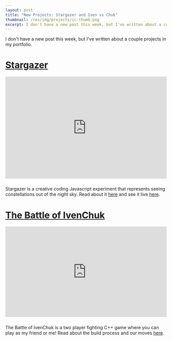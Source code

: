 ```yaml
---
layout: post
title: "New Projects: Stargazer and Iven vs Chuk"
thumbnail: /res/img/projects/ic-thumb.png
excerpt: I don't have a new post this week, but I've written about a couple projects in my portfolio. Check them out!
---
```


I don't have a new post this week, but I've written about a couple projects in my portfolio.

# [Stargazer](/projects/stargazer/)

<div style="width:100%;height:0;padding-bottom:63%;position:relative;margin-bottom:2.46vw;"><iframe src="https://giphy.com/embed/xT0xeyYYBPqYQlU2Vq" width="100%" height="100%" style="position:absolute" frameBorder="0" class="giphy-embed" allowFullScreen></iframe></div>

Stargazer is a creative coding Javascript experiment that represents seeing constellations out of the night sky. Read about it [here](/projects/stargazer/) and see it live [here](/).

# [The Battle of IvenChuk](/projects/the_battle_of_ivenchuk/)

<div style="width:100%;height:0;padding-bottom:56%;position:relative;margin-bottom:2.46vw;"><iframe src="https://giphy.com/embed/l3mZazOQuYQhmE048" width="100%" height="100%" style="position:absolute" frameBorder="0" class="giphy-embed" allowFullScreen></iframe></div>

The Battle of IvenChuk is a two player fighting C++ game where you can play as my friend or me! Read about the build process and our moves [here](/projects/the_battle_of_ivenchuk/).

